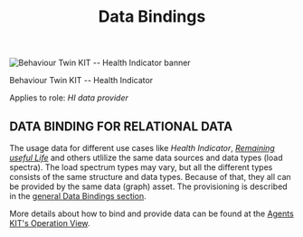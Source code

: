 ﻿---
id: data-bindings
title: Data Bindings
description: Behaviour Twin KIT
---

<div style={{display:'block'}}>
  <div style={{display:'inline-block', verticalAlign:'top'}}>

![Behaviour Twin KIT -- Health Indicator banner](@site/static/img/kit-icons/behaviour-twin-hi-kit-icon-mini.svg)

  </div>
  <div style={{display:'inline-block', fontSize:17, color:'rgb(255,166,1)', marginLeft:7, verticalAlign:'top', paddingTop:6}}>
Behaviour Twin KIT -- Health Indicator
  </div>
</div>

Applies to role: *HI data provider*

## DATA BINDING FOR RELATIONAL DATA

The usage data for different use cases like *Health Indicator*, [*Remaining useful Life*](../../rul/overview) and others utlilize the same data sources and data types (load spectra). The load spectrum types may vary, but all the different types consists of the same structure and data types. Because of that, they all can be provided by the same data (graph) asset. The provisioning is described in the [general Data Bindings section](../../../development-view/data-bindings).

More details about how to bind and provide data can be found at the [Agents KIT's Operation View](../../knowledge-agents/operation-view/provider).
